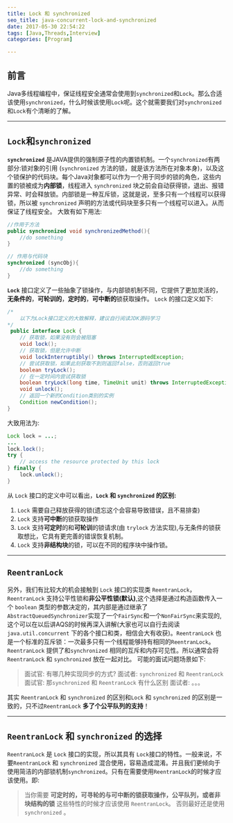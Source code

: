 ```yaml
---
title: Lock 和 synchronized
seo_title: java-concurrent-lock-and-synchronized
date: 2017-05-30 22:54:22
tags: [Java,Threads,Interview]
categories: [Program]

---
```


## 前言
Java多线程编程中，保证线程安全通常会使用到`synchronized`和`Lock`。那么合适该使用`synchronized`，什么时候该使用`Lock`呢。这个就需要我们对`synchronized`和`Lock`有个清晰的了解。

---

## `Lock`和`synchronized`
**`synchronized`** 是JAVA提供的强制原子性的内置锁机制。一个`synchronized`有两部分:锁对象的引用 (`synchronized` 方法的锁，就是该方法所在对象本身)，以及这个锁保护的代码块。每个Java对象都可以作为一个用于同步的锁的角色，这些内置的锁被成为**内部锁**，线程进入 `synchronized` 块之前会自动获得锁，退出、报错异常、时会释放锁。内部锁是一种互斥锁，这就是说，至多只有一个线程可以获得锁，所以被 `synchronized` 声明的方法或代码块至多只有一个线程可以进入。从而保证了线程安全。
大致有如下用法:
```java
//作用于方法
public synchronized void synchronizedMethod(){
    //do something
}

// 作用与代码块
synchronized (syncObj){
    //do something
}
```

<!-- more -->

 **`Lock`**  接口定义了一些抽象了锁操作，与内部锁机制不同，它提供了更加灵活的， **无条件的**，**可轮训的**，**定时的**，**可中断的**锁获取操作。 `Lock` 的接口定义如下:

```java
/*
    以下为Lock接口定义的大致解释，建议自行阅读JDK源码学习
*/
 public interface Lock {
    // 获取锁，如果没有则会被阻塞
    void lock();
    // 获取锁，但是允许中断
    void lockInterruptibly() throws InterruptedException;
    // 尝试获取锁，如果此刻获取不到则返回false，否则返回true
    boolean tryLock();
    // 在一定时间内尝试获取锁
    boolean tryLock(long time, TimeUnit unit) throws InterruptedException;
    void unlock();
    // 返回一个新的Condition类别的实例
    Condition newCondition();
}
```
大致用法为:
```java
Lock lock = ...;
...
lock.lock();
try {
    // access the resource protected by this lock
} finally {
    lock.unlock();
}
```

从 `Lock` 接口的定义中可以看出，**`Lock` 和 `synchronized` 的区别:**
1. `Lock`  需要自己释放获得的锁(遗忘这个会容易导致错误，且不易排查)
2. `Lock` 支持**可中断**的锁获取操作
3. `Lock` 支持**可定时**的和**可轮训**的锁请求(由 `trylock` 方法实现),与无条件的锁获取想比，它具有更完善的错误恢复机制。
4. `Lock` 支持**非结构块**的锁，可以在不同的程序块中操作锁。

---

## `ReentranLock`
另外，我们有比较大的机会接触到 `Lock` 接口的实现类 `ReentranLock`，`ReentranLock` 支持公平性锁和**非公平性锁(默认)**,这个选择是通过构造函数传入一个 `boolean` 类型的参数决定的，其内部是通过继承了`AbstractQueuedSynchronizer`实现了一个`FairSync`和一个`NonFairSync`来实现的,这个可以在以后讲AQS的时候再深入讲解(大家也可以自行去阅读 `java.util.concurrent` 下的各个接口和类，相信会大有收获)。`ReentranLock` 也是一个标准的互斥锁：一次最多只有一个线程能够持有相同的`ReentranLock`。`ReentranLock` 提供了和`synchronized` 相同的互斥和内存可见性。所以通常会将 `ReentranLock` 和 `synchronized` 放在一起对比。
可能的面试问题场景如下:
> 面试官: 有哪几种实现同步的方式?
> 面试者:  `synchronized` 和 `ReentranLock`
> 面试官:  那`synchronized` 和 `ReentranLock` 有什么区别
> 面试者:  。。。

其实 `ReentranLock` 和 `synchronized` 的区别和`Lock` 和 `synchronized` 的区别是一致的，只不过`ReentranLock` **多了个公平队列的支持**！

---

## `ReentranLock` 和 `synchronized` 的选择
`ReentranLock` 是 `Lock` 接口的实现，所以其具有 `Lock`接口的特性。一般来说，不要`ReentranLock` 和 `synchronized` 混合使用，容易造成混淆。并且我们更倾向于使用简洁的内部锁机制`synchronized`。只有在需要使用`ReentranLock`的时候才应该使用。即:
> 当你需要 **可定时的，可寻轮的与可中断的锁获取操作，公平队列，或者非块结构的锁** 这些特性的时候才应该使用 `ReentranLock`。 否则最好还是使用 `synchronized` 。